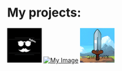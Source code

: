 # My projects:
<div>
<a href="https://github.com/MassimilianoBattelli/DadJokes"><img src="https://github.com/MassimilianoBattelli/DadJokes/blob/main/app/src/main/res/app-icon.png" alt="My Image" width="80" height="80"></a>
<a href="https://github.com/gerardocipriano/prenotiamo"><img src="https://github.com/gerardocipriano/prenotiamo/blob/main/src/public/img/logo.png" alt="My Image" width="80" height="80"></a>
<a href="https://github.com/gerardocipriano/pss22-Game-of-Cards"><img src="https://github.com/gerardocipriano/pss22-Game-of-Cards/blob/main/src/main/resources/images/logo1.jpg" alt="My Image" width="80" height="80"></a>
</div>
